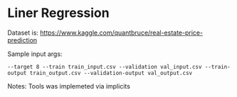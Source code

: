 # Liner Regression

Dataset is: https://www.kaggle.com/quantbruce/real-estate-price-prediction

Sample input args:
```
--target 8 --train train_input.csv --validation val_input.csv --train-output train_output.csv --validation-output val_output.csv
```

Notes: Tools was implemeted via implicits

